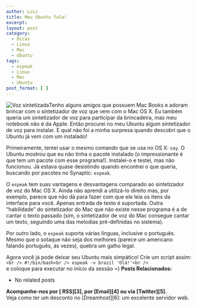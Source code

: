 ```yaml
---
author: Luiz
title: Meu Ubuntu fala!
excerpt:
layout: post
category:
  - Dicas
  - Linux
  - Mac
  - Ubuntu
tags:
  - espeak
  - Linux
  - Mac
  - Ubuntu
post_format: [ ]
---
```

![Voz sintetizada][1]Tenho alguns amigos que possuem Mac Books e adoram brincar com o sintetizador de voz que vem com o Mac OS X. Eu também queria um sintetizador de voz para participar da brincadeira, mas meu notebook não é da Apple. Então procurei no meu Ubuntu algum sintetizador de voz para instalar. E qual não foi a minha surpresa quando descobri que o Ubuntu já vem com um instalado!



Primeiramente, tentei usar o mesmo comando que se usa no OS X: `say`. O Ubuntu mostrou que eu não tinha o pacote instalado (o impressionante é que tem um pacote com esse programa!). Instalei-o e testei, mas não funcionou. Já estava quase desistindo quando encontrei o que queria, buscando por pacotes no Synaptic: `espeak`.

O `espeak` tem suas vantagens e desvantagens comparado ao sintetizador de voz do Mac OS X. Ainda não aprendi a utilizá-lo direito mas, por exemplo, parece que não dá para fazer com que ele leia os itens da interface para você. Apenas entrada de texto é suportada. Outra “habilidade” do sintetizador do Mac que não existe nesse programa é a de cantar o texto passado (sim, o sintetizador de voz do Mac consegue cantar um texto, seguindo uma das melodias pré-definidas no sistema).

Por outro lado, o `espeak` suporta várias línguas, inclusive o português. Mesmo que o sotaque não seja dos melhores (parece um americano falando português, às vezes), quebra um galho legal.

Agora você já pode deixar seu Ubuntu mais simpático! Crie um script assim:  
`<br />
#!/bin/bash<br />
espeak -v brazil 'Olá!'<br />
`  
e coloque para executar no início da sessão =) 
**Posts Relacionados:** 
*   No related posts









**Acompanhe-nos por [ RSS][3], por [Email][4] ou via [Twitter][5].**  
Veja como ter um desconto no [Dreamhost][6]: um excelente servidor web.

 [1]: http://vidageek.net/wp-content/uploads/2008/08/sintvoz.jpg "Voz sintetizada"





